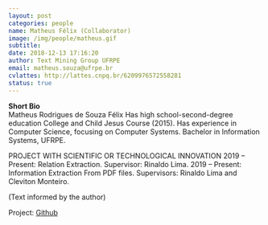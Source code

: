 ```yaml
---
layout: post
categories: people
name: Matheus Félix (Collaborator)
image: /img/people/matheus.gif
subtitle: 
date: 2018-12-13 17:16:20
author: Text Mining Group UFRPE
email: matheus.souza@ufrpe.br
cvlattes: http://lattes.cnpq.br/6209976572558281
status: true
---
```


<b>Short Bio</b><br/>
Matheus Rodrigues de Souza Félix Has high school-second-degree education College and Child Jesus Course (2015). Has experience in Computer Science, focusing on Computer Systems. Bachelor in Information Systems, UFRPE.

PROJECT WITH SCIENTIFIC OR TECHNOLOGICAL INNOVATION
2019 – Present: Relation Extraction. Supervisor: Rinaldo Lima.
2019 – Present: Information Extraction From PDF files. Supervisors: Rinaldo Lima
and Cleviton Monteiro.

(Text informed by the author)

Project: [Github]()